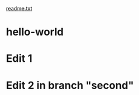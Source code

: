 [readme.txt](https://github.com/Autistaman/hello-world/files/7148783/readme.txt)
# hello-world
# Edit 1
# Edit 2 in branch "second"

